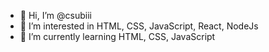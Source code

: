 - 👋 Hi, I’m @csubiii
- 👀 I’m interested in HTML, CSS, JavaScript, React, NodeJs
- 🌱 I’m currently learning  HTML, CSS, JavaScript

